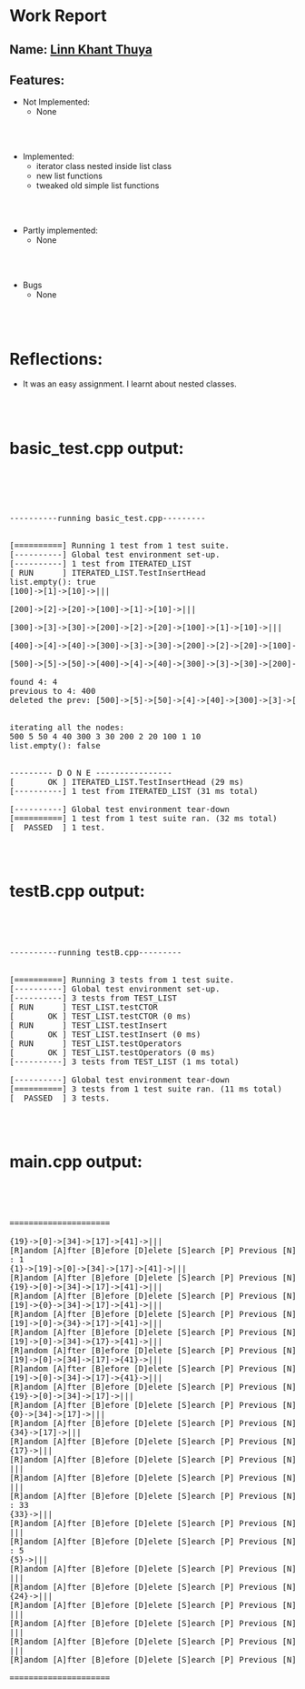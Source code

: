 # Work Report

## Name: <ins> Linn Khant Thuya </ins>

## Features:

- Not Implemented:
  - None

<br><br>

- Implemented:
  - iterator class nested inside list class
  - new list functions
  - tweaked old simple list functions

<br><br>

- Partly implemented:
  - None

<br><br>

- Bugs
  - None

<br><br>

# Reflections:

- It was an easy assignment. I learnt about nested classes.

<br/><br/>

# basic_test.cpp output:

<pre>
<br/><br/>


----------running basic_test.cpp---------


[==========] Running 1 test from 1 test suite.
[----------] Global test environment set-up.
[----------] 1 test from ITERATED_LIST
[ RUN      ] ITERATED_LIST.TestInsertHead
list.empty(): true
[100]->[1]->[10]->|||

[200]->[2]->[20]->[100]->[1]->[10]->|||

[300]->[3]->[30]->[200]->[2]->[20]->[100]->[1]->[10]->|||

[400]->[4]->[40]->[300]->[3]->[30]->[200]->[2]->[20]->[100]->[1]->[10]->|||

[500]->[5]->[50]->[400]->[4]->[40]->[300]->[3]->[30]->[200]->[2]->[20]->[100]->[1]->[10]->|||

found 4: 4
previous to 4: 400
deleted the prev: [500]->[5]->[50]->[4]->[40]->[300]->[3]->[30]->[200]->[2]->[20]->[100]->[1]->[10]->|||


iterating all the nodes:
500 5 50 4 40 300 3 30 200 2 20 100 1 10
list.empty(): false


--------- D O N E ----------------
[       OK ] ITERATED_LIST.TestInsertHead (29 ms)
[----------] 1 test from ITERATED_LIST (31 ms total)

[----------] Global test environment tear-down
[==========] 1 test from 1 test suite ran. (32 ms total)
[  PASSED  ] 1 test.
<br/><br/>
</pre>

# testB.cpp output:

<pre>
<br/><br/>

----------running testB.cpp---------


[==========] Running 3 tests from 1 test suite.
[----------] Global test environment set-up.
[----------] 3 tests from TEST_LIST
[ RUN      ] TEST_LIST.testCTOR
[       OK ] TEST_LIST.testCTOR (0 ms)
[ RUN      ] TEST_LIST.testInsert
[       OK ] TEST_LIST.testInsert (0 ms)
[ RUN      ] TEST_LIST.testOperators
[       OK ] TEST_LIST.testOperators (0 ms)
[----------] 3 tests from TEST_LIST (1 ms total)

[----------] Global test environment tear-down
[==========] 3 tests from 1 test suite ran. (11 ms total)
[  PASSED  ] 3 tests.
<br/><br/>
</pre>

# main.cpp output:

<pre>
<br/><br/>

=====================

{19}->[0]->[34]->[17]->[41]->|||
[R]andom [A]fter [B]efore [D]elete [S]earch [P] Previous [N] Next [H]ome [E]nd b
: 1
{1}->[19]->[0]->[34]->[17]->[41]->|||
[R]andom [A]fter [B]efore [D]elete [S]earch [P] Previous [N] Next [H]ome [E]nd d
{19}->[0]->[34]->[17]->[41]->|||
[R]andom [A]fter [B]efore [D]elete [S]earch [P] Previous [N] Next [H]ome [E]nd n
[19]->{0}->[34]->[17]->[41]->|||
[R]andom [A]fter [B]efore [D]elete [S]earch [P] Previous [N] Next [H]ome [E]nd n
[19]->[0]->{34}->[17]->[41]->|||
[R]andom [A]fter [B]efore [D]elete [S]earch [P] Previous [N] Next [H]ome [E]nd n
[19]->[0]->[34]->{17}->[41]->|||
[R]andom [A]fter [B]efore [D]elete [S]earch [P] Previous [N] Next [H]ome [E]nd n
[19]->[0]->[34]->[17]->{41}->|||
[R]andom [A]fter [B]efore [D]elete [S]earch [P] Previous [N] Next [H]ome [E]nd n
[19]->[0]->[34]->[17]->{41}->|||
[R]andom [A]fter [B]efore [D]elete [S]earch [P] Previous [N] Next [H]ome [E]nd d
{19}->[0]->[34]->[17]->|||
[R]andom [A]fter [B]efore [D]elete [S]earch [P] Previous [N] Next [H]ome [E]nd d
{0}->[34]->[17]->|||
[R]andom [A]fter [B]efore [D]elete [S]earch [P] Previous [N] Next [H]ome [E]nd d
{34}->[17]->|||
[R]andom [A]fter [B]efore [D]elete [S]earch [P] Previous [N] Next [H]ome [E]nd d
{17}->|||
[R]andom [A]fter [B]efore [D]elete [S]earch [P] Previous [N] Next [H]ome [E]nd d
|||
[R]andom [A]fter [B]efore [D]elete [S]earch [P] Previous [N] Next [H]ome [E]nd d
|||
[R]andom [A]fter [B]efore [D]elete [S]earch [P] Previous [N] Next [H]ome [E]nd b
: 33
{33}->|||
[R]andom [A]fter [B]efore [D]elete [S]earch [P] Previous [N] Next [H]ome [E]nd d
|||
[R]andom [A]fter [B]efore [D]elete [S]earch [P] Previous [N] Next [H]ome [E]nd a
: 5
{5}->|||
[R]andom [A]fter [B]efore [D]elete [S]earch [P] Previous [N] Next [H]ome [E]nd d
|||
[R]andom [A]fter [B]efore [D]elete [S]earch [P] Previous [N] Next [H]ome [E]nd r
{24}->|||
[R]andom [A]fter [B]efore [D]elete [S]earch [P] Previous [N] Next [H]ome [E]nd d
|||
[R]andom [A]fter [B]efore [D]elete [S]earch [P] Previous [N] Next [H]ome [E]nd n
|||
[R]andom [A]fter [B]efore [D]elete [S]earch [P] Previous [N] Next [H]ome [E]nd p
|||
[R]andom [A]fter [B]efore [D]elete [S]earch [P] Previous [N] Next [H]ome [E]nd x

=====================
<br/><br/>
</pre>

